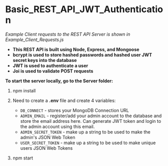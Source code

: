 # Basic_REST_API_JWT_Authentication
*Example Client requests to the REST API Server is shown in Example_Client_Requests.js*
* **This REST API is built using Node, Express, and Mongoose** 
* **bcrypt is used to store hashed passwords and hashed user JWT secret keys into the database**
* **JWT is used to authenticate a user**
* **Joi is used to validate POST requests**


**To start the server locally, go to the Server folder:**
1) npm install

2) Need to create a **.env** file and create 4 variables: 
   * `DB_CONNECT` - stores your MongoDB Connection URL
   * `ADMIN_EMAIL` - register/add your admin account to the database and store the email address here. Can generate JWT token and login to the admin account using this email.
   * `ADMIN_SECRET_TOKEN` - make up a string to be used to make the admin's JSON Web Token
   * `USER_SECRET_TOKEN`  - make up a string to be used to make unique users JSON Web Tokens

3) npm start

